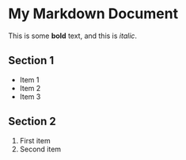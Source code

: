 # My Markdown Document

This is some **bold** text, and this is *italic*.

## Section 1

- Item 1
- Item 2
- Item 3

## Section 2

1. First item
2. Second item
